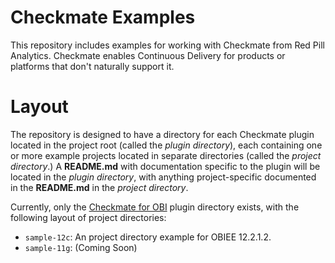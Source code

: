 # Checkmate Examples
This repository includes examples for working with Checkmate from Red Pill Analytics. Checkmate enables Continuous Delivery for products or platforms that don't naturally support it.

# Layout
The repository is designed to have a directory for each Checkmate plugin located in the project root (called the *plugin directory*), each containing one or more example projects located in separate directories (called the *project directory*.) A **README.md** with documentation specific to the plugin will be located in the *plugin directory*, with anything project-specific documented in the **README.md** in the *project directory*.

Currently, only the [Checkmate for OBI](http://redpillanalytics.com/checkmate/) plugin directory exists, with the following layout of project directories:

- `sample-12c`: An project directory example for OBIEE 12.2.1.2.
- `sample-11g`: (Coming Soon)
